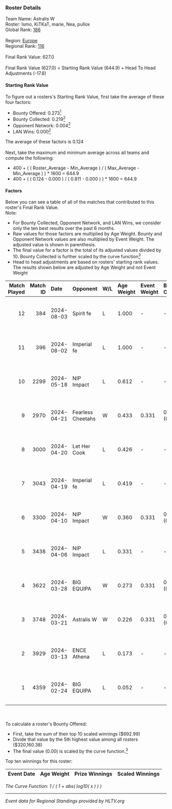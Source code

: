 ### Roster Details<br />
Team Name: Astralis W<br />
Roster: Ismo, KiTKaT, marie, Nea, pullox<br />
Global Rank: [186](../standings_global_2024_08_14.md)<br />
<br />
Region: [Europe]( ../standings_europe_2024_08_14.md)<br />
Regional Rank: [116]( ../standings_europe_2024_08_14.md)<br />
<br />
Final Rank Value:  627.0<br />
<br />
Final Rank Value (627.0) = Starting Rank Value (644.9) + Head To Head Adjustments (-17.8)<br />

#### Starting Rank Value<br />
To figure out a rosters's Starting Rank Value, first take the average of these four factors:<br />
- Bounty Offered: 0.273[<sup>1</sup>](#table2)
- Bounty Collected: 0.219[<sup>2</sup>](#table1)
- Opponent Network: 0.004[<sup>2</sup>](#table1)
- LAN Wins: 0.000[<sup>2</sup>](#table1)

The average of these factors is 0.124<br />
<br />
Next, take the maximum and minimum average across all teams and compute the following:<br />
- 400 + ( ( Roster_Average - Min_Average ) / ( Max_Average - Min_Average ) ) * 1600 = 644.9
- 400 + ( ( 0.124 - 0.000 ) / ( 0.811 - 0.000 ) ) * 1600 = 644.9


#### Factors<br />
Below you can see a table of all of the matches that contributed to this roster's Final Rank Value.<br />
Note:<br />

- For Bounty Collected, Opponent Network, and LAN Wins, we consider only the ten best results over the past 6 months.
- Raw values for those factors are multiplied by Age Weight. Bounty and Opponent Network values are also multiplied by Event Weight. The adjusted value is shown in parenthesis.
- The final value for a factor is the total of its adjusted values divided by 10. Bounty Collected is further scaled by the curve function[<sup>3</sup>](#curveFunction)
- Head to head adjustments are based on rosters' starting rank values. The results shown below are adjusted by Age Weight and not Event Weight
<span id="table1"></span><br />


| Match Played | Match ID | Date       | Opponent          | W/L | Age Weight | Event Weight | Bounty Collected | Opponent Network | LAN Wins  | H2H Adj. | Roster                           |
| -: | -: | :- | :- | :- | :- | :- | :- | :- | :- | -: | :- |
|           12 |      384 | 2024-08-03 | Spirit fe         | L   | 1.000      | -            | -                | -                | -         |   -16.34 | Ismo, KiTKaT, marie, Nea, pullox |
|           11 |      396 | 2024-08-02 | Imperial fe       | L   | 1.000      | -            | -                | -                | -         |    -3.50 | Ismo, KiTKaT, marie, Nea, pullox |
|           10 |     2299 | 2024-05-18 | NIP Impact        | L   | 0.612      | -            | -                | -                | -         |    -8.01 | Ann4, D7, KiTKaT, Nea, pullox    |
|            9 |     2970 | 2024-04-21 | Fearless Cheetahs | W   | 0.433      | 0.331        | 0.002 (0.000)    | 0.053 (0.008)    | 0 (0.000) |     7.37 | Ann4, D7, KiTKaT, Nea, pullox    |
|            8 |     3000 | 2024-04-20 | Let Her Cook      | L   | 0.426      | -            | -                | -                | -         |    -3.07 | Ann4, D7, KiTKaT, Nea, pullox    |
|            7 |     3043 | 2024-04-19 | Imperial fe       | L   | 0.419      | -            | -                | -                | -         |    -1.72 | Ann4, D7, KiTKaT, Nea, pullox    |
|            6 |     3300 | 2024-04-10 | NIP Impact        | W   | 0.360      | 0.331        | 0.007 (0.001)    | 0.205 (0.024)    | 0 (0.000) |     6.73 | Ann4, D7, KiTKaT, Nea, pullox    |
|            5 |     3438 | 2024-04-06 | NIP Impact        | L   | 0.331      | -            | -                | -                | -         |    -4.46 | Ann4, D7, KiTKaT, Nea, pullox    |
|            4 |     3622 | 2024-03-28 | BIG EQUIPA        | W   | 0.273      | 0.331        | 0.016 (0.001)    | 0.121 (0.011)    | 0 (0.000) |     5.46 | Ann4, D7, KiTKaT, Nea, pullox    |
|            3 |     3748 | 2024-03-21 | Astralis W        | W   | 0.226      | 0.331        | 0.001 (0.000)    | 0.015 (0.001)    | 0 (0.000) |     3.15 | Ann4, D7, KiTKaT, Nea, pullox    |
|            2 |     3929 | 2024-03-13 | ENCE Athena       | L   | 0.173      | -            | -                | -                | -         |    -2.85 | Ann4, D7, KiTKaT, Nea, pullox    |
|            1 |     4359 | 2024-02-24 | BIG EQUIPA        | L   | 0.052      | -            | -                | -                | -         |    -0.60 | Ann4, D7, KiTKaT, Nea, pullox    |

<br />
<span id="table2"></span><br />
To calculate a roster's Bounty Offered:<br />

- First, take the sum of their top 10 scaled winnings ($692.99)
- Divide that value by the 5th highest value among all rosters ($320,160.38)
- The final value (0.00) is scaled by the curve function.[<sup>3</sup>](#curveFunction)

Top ten winnings for this roster:<br />

| Event Date | Age Weight | Prize Winnings | Scaled Winnings |
| :- | -: | :- | :- |


<span id="curveFunction"></span>_The Curve Function: 1 / ( 1 + abs( log10( x ) ) )_<br />

---
_Event data for Regional Standings provided by HLTV.org_<br />
